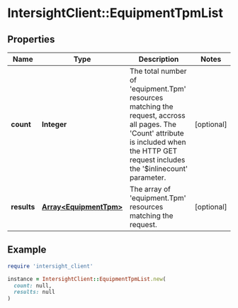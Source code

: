 # IntersightClient::EquipmentTpmList

## Properties

| Name | Type | Description | Notes |
| ---- | ---- | ----------- | ----- |
| **count** | **Integer** | The total number of &#39;equipment.Tpm&#39; resources matching the request, accross all pages. The &#39;Count&#39; attribute is included when the HTTP GET request includes the &#39;$inlinecount&#39; parameter. | [optional] |
| **results** | [**Array&lt;EquipmentTpm&gt;**](EquipmentTpm.md) | The array of &#39;equipment.Tpm&#39; resources matching the request. | [optional] |

## Example

```ruby
require 'intersight_client'

instance = IntersightClient::EquipmentTpmList.new(
  count: null,
  results: null
)
```

